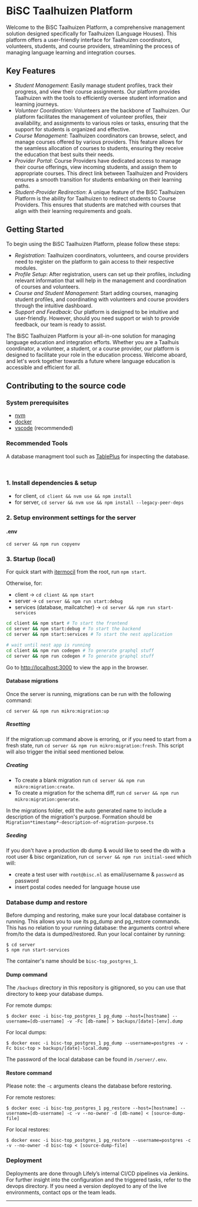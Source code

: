 # BiSC Taalhuizen Platform

Welcome to the BiSC Taalhuizen Platform, a comprehensive management solution designed specifically for Taalhuizen (Language Houses). This platform offers a user-friendly interface for Taalhuizen coordinators, volunteers, students, and course providers, streamlining the process of managing language learning and integration courses.

## Key Features

-   _Student Management_: Easily manage student profiles, track their progress, and view their course assignments. Our platform provides Taalhuizen with the tools to efficiently oversee student information and learning journeys.
-   _Volunteer Coordination_: Volunteers are the backbone of Taalhuizen. Our platform facilitates the management of volunteer profiles, their availability, and assignments to various roles or tasks, ensuring that the support for students is organized and effective.
-   _Course Management_: Taalhuizen coordinators can browse, select, and manage courses offered by various providers. This feature allows for the seamless allocation of courses to students, ensuring they receive the education that best suits their needs.
-   _Provider Portal_: Course Providers have dedicated access to manage their course offerings, view incoming students, and assign them to appropriate courses. This direct link between Taalhuizen and Providers ensures a smooth transition for students embarking on their learning paths.
-   _Student-Provider Redirection_: A unique feature of the BiSC Taalhuizen Platform is the ability for Taalhuizen to redirect students to Course Providers. This ensures that students are matched with courses that align with their learning requirements and goals.

## Getting Started

To begin using the BiSC Taalhuizen Platform, please follow these steps:

-   _Registration_: Taalhuizen coordinators, volunteers, and course providers need to register on the platform to gain access to their respective modules.
-   _Profile Setup_: After registration, users can set up their profiles, including relevant information that will help in the management and coordination of courses and volunteers.
-   _Course and Student Management_: Start adding courses, managing student profiles, and coordinating with volunteers and course providers through the intuitive dashboard.
-   _Support and Feedback_: Our platform is designed to be intuitive and user-friendly. However, should you need support or wish to provide feedback, our team is ready to assist.

The BiSC Taalhuizen Platform is your all-in-one solution for managing language education and integration efforts. Whether you are a Taalhuis coordinator, a volunteer, a student, or a course provider, our platform is designed to facilitate your role in the education process. Welcome aboard, and let's work together towards a future where language education is accessible and efficient for all.

## Contributing to the source code

### System prerequisites

-   [nvm][1]
-   [docker][2]
-   [vscode][3] (recommended)

### Recommended Tools

A database managment tool such as [TablePlus](https://tableplus.com/) for inspecting the database.

<br />

### 1. Install dependencies & setup

-   for client, `cd client && nvm use && npm install`
-   for server, `cd server && nvm use && npm install --legacy-peer-deps`

### 2. Setup environment settings for the server

#### .env

`cd server && npm run copyenv`

### 3. Startup (local)

For quick start with [itermocil][3] from the root, run `npm start`.

Otherwise, for:

-   client -> `cd client && npm start`
-   server -> `cd server && npm run start:debug`
-   services (database, mailcatcher) -> `cd server && npm run start-services`

```bash
cd client && npm start # To start the frontend
cd server && npm start:debug # To start the backend
cd server && npm start:services # To start the nest application

# wait until nest app is running
cd client && npm run codegen # To generate graphql stuff
cd server && npm run codegen # To generate graphql stuff
```

Go to [http://localhost:3000](http://localhost:3000) to view the app in the browser.

#### Database migrations

Once the server is running, migrations can be run with the following command:

`cd server && npm run mikro:migration:up`

##### Resetting

If the migration:up command above is erroring, or if you need to start from a fresh state, run `cd server && npm run mikro:migration:fresh`. This script will also trigger the initial seed mentioned below.

##### Creating

-   To create a blank migration run `cd server && npm run mikro:migration:create`.
-   To create a migration for the schema diff, run `cd server && npm run mikro:migration:generate`.

In the migrations folder, edit the auto generated name to include a description of the migration's purpose. Formation should be `Migration*timestamp*-description-of-migration-purpose.ts`

##### Seeding

If you don't have a production db dump & would like to seed the db with a root user & bisc organization, run `cd server && npm run initial-seed` which will:

-   create a test user with `root@bisc.nl` as email/username & `password` as password
-   insert postal codes needed for language house use

### Database dump and restore

Before dumping and restoring, make sure your local database container is running. This allows you to use its pg_dump and pg_restore commands. This has no relation to your running database: the arguments control where from/to the data is dumped/restored. Run your local container by running:

    $ cd server
    $ npm run start-services

The container's name should be `bisc-top_postgres_1`.

#### Dump command

The `/backups` directory in this repository is gitignored, so you can use that directory to keep your database dumps.

For remote dumps:

    $ docker exec -i bisc-top_postgres_1 pg_dump --host=[hostname] --username=[db-username] -v -Fc [db-name] > backups/[date]-[env].dump

For local dumps:

    $ docker exec -i bisc-top_postgres_1 pg_dump --username=postgres -v -Fc bisc-top > backups/[date]-local.dump

The password of the local database can be found in `/server/.env`.

#### Restore command

Please note: the `-c` arguments cleans the database before restoring.

For remote restores:

    $ docker exec -i bisc-top_postgres_1 pg_restore --host=[hostname] --username=[db-username] -c -v --no-owner -d [db-name] < [source-dump-file]

For local restores:

    $ docker exec -i bisc-top_postgres_1 pg_restore --username=postgres -c -v --no-owner -d bisc-top < [source-dump-file]

### Deployment

Deployments are done through Lifely’s internal CI/CD pipelines via Jenkins. For further insight into the configuration and the triggered tasks, refer to the devops directory. If you need a version deployed to any of the live environments, contact ops or the team leads.

---

[1]: https://github.com/nvm-sh/nvm
[2]: https://www.docker.com/
[3]: https://code.visualstudio.com/
[4]: https://github.com/TomAnthony/itermocil
